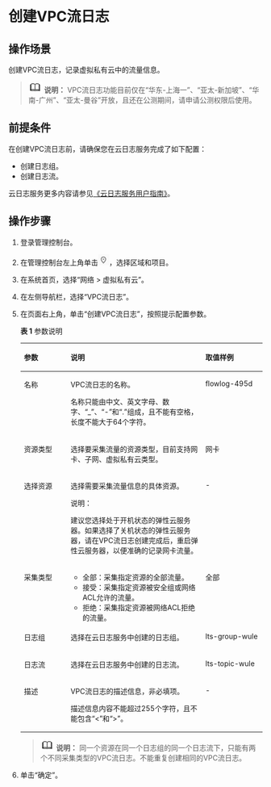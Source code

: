 # 创建VPC流日志<a name="FlowLog_0003"></a>

## 操作场景<a name="section15598193716333"></a>

创建VPC流日志，记录虚拟私有云中的流量信息。

>![](public_sys-resources/icon-note.gif) **说明：** 
>VPC流日志功能目前仅在“华东-上海一”、“亚太-新加坡”、“华南-广州”、“亚太-曼谷”开放，且还在公测期间，请申请公测权限后使用。

## 前提条件<a name="section48811154114711"></a>

在创建VPC流日志前，请确保您在云日志服务完成了如下配置：

-   创建日志组。
-   创建日志流。

云日志服务更多内容请参见[《云日志服务用户指南》](https://support.huaweicloud.com/lts/index.html)。

## 操作步骤<a name="section7359352124511"></a>

1.  登录管理控制台。


1.  在管理控制台左上角单击![](figures/icon-region.png)，选择区域和项目。

1.  在系统首页，选择“网络 \> 虚拟私有云”。
2.  在左侧导航栏，选择“VPC流日志”。
3.  在页面右上角，单击“创建VPC流日志”，按照提示配置参数。

    **表 1**  参数说明

    <a name="table134731712211"></a>
    <table><thead align="left"><tr id="row1434717171627"><th class="cellrowborder" valign="top" width="19.24%" id="mcps1.2.4.1.1"><p id="p234731711214"><a name="p234731711214"></a><a name="p234731711214"></a>参数</p>
    </th>
    <th class="cellrowborder" valign="top" width="55.7%" id="mcps1.2.4.1.2"><p id="p934711715210"><a name="p934711715210"></a><a name="p934711715210"></a>说明</p>
    </th>
    <th class="cellrowborder" valign="top" width="25.06%" id="mcps1.2.4.1.3"><p id="p23473171214"><a name="p23473171214"></a><a name="p23473171214"></a>取值样例</p>
    </th>
    </tr>
    </thead>
    <tbody><tr id="row2034718171526"><td class="cellrowborder" valign="top" width="19.24%" headers="mcps1.2.4.1.1 "><p id="p63477171520"><a name="p63477171520"></a><a name="p63477171520"></a>名称</p>
    </td>
    <td class="cellrowborder" valign="top" width="55.7%" headers="mcps1.2.4.1.2 "><p id="p0347817222"><a name="p0347817222"></a><a name="p0347817222"></a>VPC流日志的名称。</p>
    <p id="p3691035194820"><a name="p3691035194820"></a><a name="p3691035194820"></a>名称只能由中文、英文字母、数字、“_”、“-”和“.”组成，且不能有空格，长度不能大于64个字符。</p>
    </td>
    <td class="cellrowborder" valign="top" width="25.06%" headers="mcps1.2.4.1.3 "><p id="p14347191710216"><a name="p14347191710216"></a><a name="p14347191710216"></a>flowlog-495d</p>
    </td>
    </tr>
    <tr id="row183478171729"><td class="cellrowborder" valign="top" width="19.24%" headers="mcps1.2.4.1.1 "><p id="p11347141710216"><a name="p11347141710216"></a><a name="p11347141710216"></a>资源类型</p>
    </td>
    <td class="cellrowborder" valign="top" width="55.7%" headers="mcps1.2.4.1.2 "><p id="p834721711219"><a name="p834721711219"></a><a name="p834721711219"></a>选择要采集流量的资源类型，目前支持网卡、子网、虚拟私有云类型。</p>
    </td>
    <td class="cellrowborder" valign="top" width="25.06%" headers="mcps1.2.4.1.3 "><p id="p6347317525"><a name="p6347317525"></a><a name="p6347317525"></a>网卡</p>
    </td>
    </tr>
    <tr id="row83477171628"><td class="cellrowborder" valign="top" width="19.24%" headers="mcps1.2.4.1.1 "><p id="p1081611984120"><a name="p1081611984120"></a><a name="p1081611984120"></a>选择资源</p>
    </td>
    <td class="cellrowborder" valign="top" width="55.7%" headers="mcps1.2.4.1.2 "><p id="p143471917921"><a name="p143471917921"></a><a name="p143471917921"></a>选择需要采集流量信息的具体资源。</p>
    <div class="note" id="note81381412191719"><a name="note81381412191719"></a><a name="note81381412191719"></a><span class="notetitle"> 说明： </span><div class="notebody"><p id="p111391812141715"><a name="p111391812141715"></a><a name="p111391812141715"></a>建议您选择处于开机状态的弹性云服务器。如果选择了关机状态的弹性云服务器，请在VPC流日志创建完成后，重启弹性云服务器，以便准确的记录网卡流量。</p>
    </div></div>
    </td>
    <td class="cellrowborder" valign="top" width="25.06%" headers="mcps1.2.4.1.3 "><p id="p4347517128"><a name="p4347517128"></a><a name="p4347517128"></a>-</p>
    </td>
    </tr>
    <tr id="row734713175216"><td class="cellrowborder" valign="top" width="19.24%" headers="mcps1.2.4.1.1 "><p id="p934719178215"><a name="p934719178215"></a><a name="p934719178215"></a>采集类型</p>
    </td>
    <td class="cellrowborder" valign="top" width="55.7%" headers="mcps1.2.4.1.2 "><a name="ul1934716177219"></a><a name="ul1934716177219"></a><ul id="ul1934716177219"><li>全部：采集指定资源的全部流量。</li><li>接受：采集指定资源被安全组或<span id="text11248715171311"><a name="text11248715171311"></a><a name="text11248715171311"></a></span><span id="text45551720134"><a name="text45551720134"></a><a name="text45551720134"></a>网络ACL</span>允许的流量。</li><li>拒绝：采集指定资源被<span id="text770047201316"><a name="text770047201316"></a><a name="text770047201316"></a></span><span id="text167001772131"><a name="text167001772131"></a><a name="text167001772131"></a>网络ACL</span>拒绝的流量。</li></ul>
    </td>
    <td class="cellrowborder" valign="top" width="25.06%" headers="mcps1.2.4.1.3 "><p id="p93471617626"><a name="p93471617626"></a><a name="p93471617626"></a>全部</p>
    </td>
    </tr>
    <tr id="row143475171327"><td class="cellrowborder" valign="top" width="19.24%" headers="mcps1.2.4.1.1 "><p id="p734771710219"><a name="p734771710219"></a><a name="p734771710219"></a>日志组</p>
    </td>
    <td class="cellrowborder" valign="top" width="55.7%" headers="mcps1.2.4.1.2 "><p id="p16347111715218"><a name="p16347111715218"></a><a name="p16347111715218"></a>选择在云日志服务中创建的日志组。</p>
    </td>
    <td class="cellrowborder" valign="top" width="25.06%" headers="mcps1.2.4.1.3 "><p id="FlowLog_0003_p634714176216"><a name="FlowLog_0003_p634714176216"></a><a name="FlowLog_0003_p634714176216"></a>lts-group-wule</p>
    </td>
    </tr>
    <tr id="row1435820326356"><td class="cellrowborder" valign="top" width="19.24%" headers="mcps1.2.4.1.1 "><p id="p1336093217351"><a name="p1336093217351"></a><a name="p1336093217351"></a>日志流</p>
    </td>
    <td class="cellrowborder" valign="top" width="55.7%" headers="mcps1.2.4.1.2 "><p id="p73611832173519"><a name="p73611832173519"></a><a name="p73611832173519"></a>选择在云日志服务中创建的日志流。</p>
    </td>
    <td class="cellrowborder" valign="top" width="25.06%" headers="mcps1.2.4.1.3 "><p id="p8918114703619"><a name="p8918114703619"></a><a name="p8918114703619"></a>lts-topic-wule</p>
    </td>
    </tr>
    <tr id="row1834761720219"><td class="cellrowborder" valign="top" width="19.24%" headers="mcps1.2.4.1.1 "><p id="p113471171229"><a name="p113471171229"></a><a name="p113471171229"></a>描述</p>
    </td>
    <td class="cellrowborder" valign="top" width="55.7%" headers="mcps1.2.4.1.2 "><p id="p43473171124"><a name="p43473171124"></a><a name="p43473171124"></a>VPC流日志的描述信息，非必填项。</p>
    <p id="p17347181718216"><a name="p17347181718216"></a><a name="p17347181718216"></a>描述信息内容不能超过255个字符，且不能包含“&lt;”和“&gt;”。</p>
    </td>
    <td class="cellrowborder" valign="top" width="25.06%" headers="mcps1.2.4.1.3 "><p id="p3347141715212"><a name="p3347141715212"></a><a name="p3347141715212"></a>-</p>
    </td>
    </tr>
    </tbody>
    </table>

    >![](public_sys-resources/icon-note.gif) **说明：** 
    >同一个资源在同一个日志组的同一个日志流下，只能有两个不同采集类型的VPC流日志。不能重复创建相同的VPC流日志。

4.  单击“确定”。

